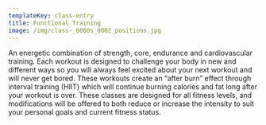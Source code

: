 ```yaml
---
templateKey: class-entry
title: Functional Training
image: /img/class-_0000s_0002_positions.jpg
---
```

An energetic combination of strength, core, endurance and cardiovascular training. Each workout is designed to challenge your body in new and different ways so you will always feel excited about your next workout and will never get bored. These workouts create an “after burn” effect through interval training (HIIT) which will continue burning calories and fat long after your workout is over. These classes are designed for all fitness levels, and modifications will be offered to both reduce or increase the intensity to suit your personal goals and current fitness status.
